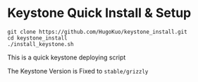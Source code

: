 Keystone Quick Install & Setup
===============================

	git clone https://github.com/HugoKuo/keystone_install.git
	cd keystone_install
	./install_keystone.sh

This is a quick keystone deploying script

The Keystone Version is Fixed to ``stable/grizzly``
